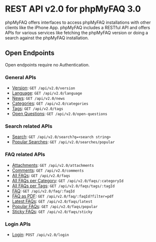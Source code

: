 # REST API v2.0 for phpMyFAQ 3.0

phpMyFAQ offers interfaces to access phpMyFAQ installations with other clients like the iPhone App. phpMyFAQ includes a
RESTful API and offers APIs for various services like fetching the phpMyFAQ version or doing a search against the
phpMyFAQ installation.

## Open Endpoints

Open endpoints require no Authentication.

### General APIs

- [Version](api-docs/version.md): `GET /api/v2.0/version`
- [Language](api-docs/language.md): `GET /api/v2.0/language`
- [News](api-docs/news.md): `GET /api/v2.0/news`
- [Categories](api-docs/categories.md): `GET /api/v2.0/categories`
- [Tags](api-docs/tags.md): `GET /api/v2.0/tags`
- [Open Questions](api-docs/open-questions.md): `GET /api/v2.0/open-questions`

### Search related APIs

- [Search](api-docs/search.md): `GET /api/v2.0/search?q=<search string>`
- [Popular Searches](api-docs/searches/popular.md): `GET /api/v2.0/searches/popular`

### FAQ related APIs

- [Attachments](api-docs/attachments.md): `GET /api/v2.0/attachments`
- [Comments](api-docs/comments.md): `GET /api/v2.0/comments`
- [All FAQs](api-docs/faqs.md): `GET /api/v2.0/faqs`
- [All FAQs per Category](api-docs/faqs/categoryId.md): `GET /api/v2.0/faqs/:categoryId`
- [All FAQs per Tags](api-docs/faqs/tags.md): `GET /api/v2.0/faqs/tags/:tagId`
- [FAQ](api-docs/faq.md): `GET /api/v2.0/faq/:faqId`
- [FAQ as PDF](api-docs/faq/pdf.md): `GET /api/v2.0/faq/:faqId?filter=pdf`
- [Latest FAQs](api-docs/faqs/latest.md): `GET /api/v2.0/faqs/latest`
- [Popular FAQs](api-docs/faqs/popular.md): `GET /api/v2.0/faqs/popular`
- [Sticky FAQs](api-docs/faqs/sticky.md): `GET /api/v2.0/faqs/sticky`

### Login APIs

- [Login](api-docs/login.md): `POST /api/v2.0/login`
